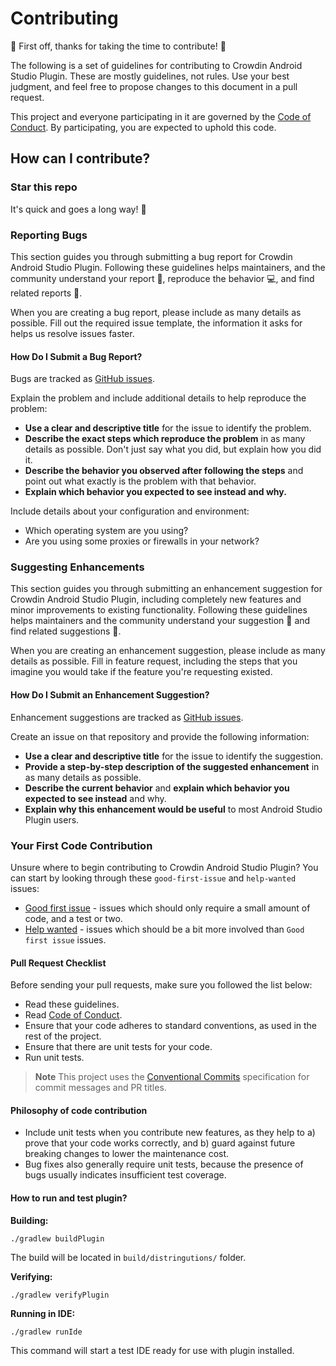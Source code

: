 # Contributing

:tada: First off, thanks for taking the time to contribute! :tada:

The following is a set of guidelines for contributing to Crowdin Android Studio Plugin. These are mostly guidelines, not rules. Use your best judgment, and feel free to propose changes to this document in a pull request.

This project and everyone participating in it are governed by the [Code of Conduct](/CODE_OF_CONDUCT.md). By participating, you are expected to uphold this code.

## How can I contribute?

### Star this repo

It's quick and goes a long way! :stars:

### Reporting Bugs

This section guides you through submitting a bug report for Crowdin Android Studio Plugin. Following these guidelines helps maintainers, and the community understand your report :pencil:, reproduce the behavior :computer:, and find related reports :mag_right:.

When you are creating a bug report, please include as many details as possible. Fill out the required issue template, the information it asks for helps us resolve issues faster.

#### How Do I Submit a Bug Report?

Bugs are tracked as [GitHub issues](https://github.com/crowdin/android-studio-plugin/issues/).

Explain the problem and include additional details to help reproduce the problem:

* **Use a clear and descriptive title** for the issue to identify the problem.
* **Describe the exact steps which reproduce the problem** in as many details as possible. Don't just say what you did, but explain how you did it.
* **Describe the behavior you observed after following the steps** and point out what exactly is the problem with that behavior.
* **Explain which behavior you expected to see instead and why.**

Include details about your configuration and environment:

* Which operating system are you using?
* Are you using some proxies or firewalls in your network?

### Suggesting Enhancements

This section guides you through submitting an enhancement suggestion for Crowdin Android Studio Plugin, including completely new features and minor improvements to existing functionality. Following these guidelines helps maintainers and the community understand your suggestion :pencil: and find related suggestions :mag_right:.

When you are creating an enhancement suggestion, please include as many details as possible. Fill in feature request, including the steps that you imagine you would take if the feature you're requesting existed.

#### How Do I Submit an Enhancement Suggestion?

Enhancement suggestions are tracked as [GitHub issues](https://github.com/crowdin/android-studio-plugin/issues/). 

Create an issue on that repository and provide the following information:

* **Use a clear and descriptive title** for the issue to identify the suggestion.
* **Provide a step-by-step description of the suggested enhancement** in as many details as possible.
* **Describe the current behavior** and **explain which behavior you expected to see instead** and why.
* **Explain why this enhancement would be useful** to most Android Studio Plugin users.

### Your First Code Contribution

Unsure where to begin contributing to Crowdin Android Studio Plugin? You can start by looking through these `good-first-issue` and `help-wanted` issues:

* [Good first issue](https://github.com/crowdin/android-studio-plugin/issues?q=is%3Aopen+is%3Aissue+label%3A%22good+first+issue%22) - issues which should only require a small amount of code, and a test or two.
* [Help wanted](https://github.com/crowdin/android-studio-plugin/issues?q=is%3Aopen+is%3Aissue+label%3A%22help+wanted%22) - issues which should be a bit more involved than `Good first issue` issues.

#### Pull Request Checklist

Before sending your pull requests, make sure you followed the list below:

- Read these guidelines.
- Read [Code of Conduct](/CODE_OF_CONDUCT.md).
- Ensure that your code adheres to standard conventions, as used in the rest of the project.
- Ensure that there are unit tests for your code.
- Run unit tests.

> **Note**
> This project uses the [Conventional Commits](https://www.conventionalcommits.org/en/v1.0.0/) specification for commit messages and PR titles.

#### Philosophy of code contribution

- Include unit tests when you contribute new features, as they help to a) prove that your code works correctly, and b) guard against future breaking changes to lower the maintenance cost.
- Bug fixes also generally require unit tests, because the presence of bugs usually indicates insufficient test coverage.

#### How to run and test plugin?

**Building:**

```console
./gradlew buildPlugin
```

The build will be located in `build/distringutions/` folder.

**Verifying:**

```console
./gradlew verifyPlugin
```

**Running in IDE:**

```console
./gradlew runIde
```

This command will start a test IDE ready for use with plugin installed.

